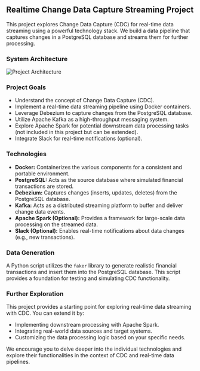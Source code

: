 ## Realtime Change Data Capture Streaming Project

This project explores Change Data Capture (CDC) for real-time data streaming using a powerful technology stack. We build a data pipeline that captures changes in a PostgreSQL database and streams them for further processing.

### System Architecture

![Project Architecture](https://github.com/tejasjbansal/Realtime-Change-Data-Capture-Streaming-Project/assets/56173595/c455793e-e58f-4bde-a2e5-daa5fb6f5e6c)

### Project Goals

* Understand the concept of Change Data Capture (CDC).
* Implement a real-time data streaming pipeline using Docker containers.
* Leverage Debezium to capture changes from the PostgreSQL database.
* Utilize Apache Kafka as a high-throughput messaging system.
* Explore Apache Spark for potential downstream data processing tasks (not included in this project but can be extended).
* Integrate Slack for real-time notifications (optional).

### Technologies

* **Docker:** Containerizes the various components for a consistent and portable environment.
* **PostgreSQL:** Acts as the source database where simulated financial transactions are stored.
* **Debezium:** Captures changes (inserts, updates, deletes) from the PostgreSQL database.
* **Kafka:** Acts as a distributed streaming platform to buffer and deliver change data events.
* **Apache Spark (Optional):** Provides a framework for large-scale data processing on the streamed data.
* **Slack (Optional):** Enables real-time notifications about data changes (e.g., new transactions).

### Data Generation

A Python script utilizes the `faker` library to generate realistic financial transactions and insert them into the PostgreSQL database. This script provides a foundation for testing and simulating CDC functionality.

###  Further Exploration

This project provides a starting point for exploring real-time data streaming with CDC. You can extend it by:

* Implementing downstream processing with Apache Spark.
* Integrating real-world data sources and target systems.
* Customizing the data processing logic based on your specific needs.

We encourage you to delve deeper into the individual technologies and explore their functionalities in the context of CDC and real-time data pipelines.
